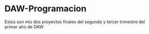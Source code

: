 # DAW-Programacion

Estos son mis dos proyectos finales del segundo y tercer trimestre del primer año de DAW
